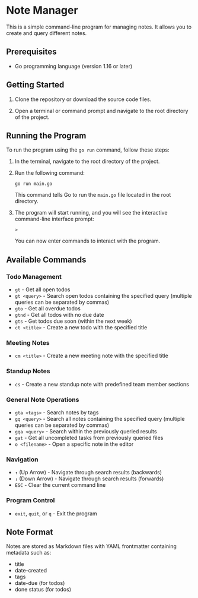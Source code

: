 # Note Manager

This is a simple command-line program for managing notes. It allows you to create and query different notes.

## Prerequisites

- Go programming language (version 1.16 or later)

## Getting Started

1. Clone the repository or download the source code files.

2. Open a terminal or command prompt and navigate to the root directory of the project.

## Running the Program

To run the program using the `go run` command, follow these steps:

1. In the terminal, navigate to the root directory of the project.

2. Run the following command:

   ```
   go run main.go
   ```

   This command tells Go to run the `main.go` file located in the root directory.

3. The program will start running, and you will see the interactive command-line interface prompt:

   ```
   >
   ```

   You can now enter commands to interact with the program.

## Available Commands

### Todo Management

- `gt` - Get all open todos
- `gt <query>` - Search open todos containing the specified query (multiple queries can be separated by commas)
- `gto` - Get all overdue todos
- `gtnd` - Get all todos with no due date
- `gts` - Get todos due soon (within the next week)
- `ct <title>` - Create a new todo with the specified title

### Meeting Notes

- `cm <title>` - Create a new meeting note with the specified title

### Standup Notes

- `cs` - Create a new standup note with predefined team member sections

### General Note Operations

- `gta <tags>` - Search notes by tags
- `gq <query>` - Search all notes containing the specified query (multiple queries can be separated by commas)
- `gqa <query>` - Search within the previously queried results
- `gat` - Get all uncompleted tasks from previously queried files
- `o <filename>` - Open a specific note in the editor

### Navigation

- `↑` (Up Arrow) - Navigate through search results (backwards)
- `↓` (Down Arrow) - Navigate through search results (forwards)
- `ESC` - Clear the current command line

### Program Control

- `exit`, `quit`, or `q` - Exit the program

## Note Format

Notes are stored as Markdown files with YAML frontmatter containing metadata such as:

- title
- date-created
- tags
- date-due (for todos)
- done status (for todos)
